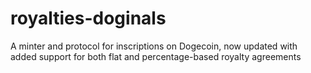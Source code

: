 # royalties-doginals
A minter and protocol for inscriptions on Dogecoin, now updated with added support for both flat and percentage-based royalty agreements
